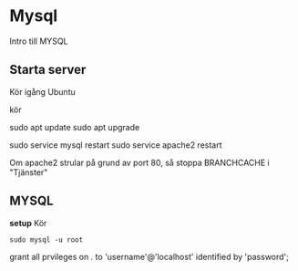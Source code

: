 # Mysql
Intro till MYSQL

## Starta server

Kör igång Ubuntu

kör

  sudo apt update
  sudo apt upgrade

  sudo service mysql restart
  sudo service apache2 restart
  
Om apache2 strular på grund av port 80, så stoppa BRANCHCACHE i "Tjänster" 


## MYSQL 

**setup**
Kör 

	sudo mysql -u root

grant all prvileges on *.* to 'username'@'localhost' identified by 'password';
